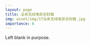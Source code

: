 ```yaml
---
layout: page
title: 业余无线电杂志封面
img: asset/img/17业余无线电杂志封面.jpg
importance: 6
---
```


Left blank in purpose.